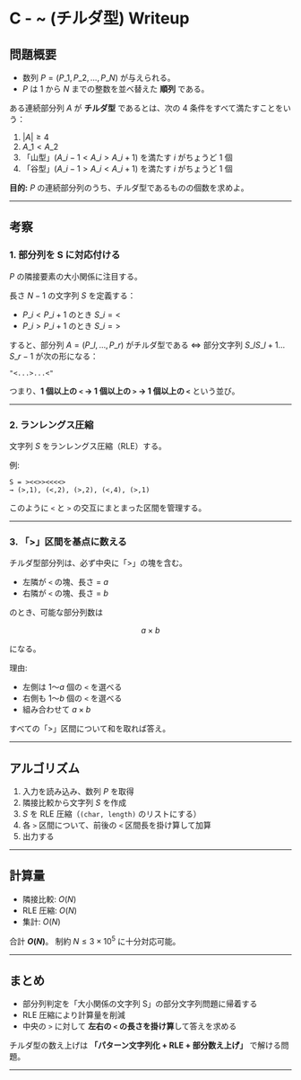# C - \~ (チルダ型) Writeup

## 問題概要

* 数列 $P=(P\_1,P\_2,\dots,P\_N)$ が与えられる。
* $P$ は $1$ から $N$ までの整数を並べ替えた **順列** である。

ある連続部分列 $A$ が **チルダ型** であるとは、次の 4 条件をすべて満たすことをいう：

1. $|A| \geq 4$
2. $A\_1 < A\_2$
3. 「山型」($A\_{i-1} < A\_i > A\_{i+1}$) を満たす $i$ がちょうど 1 個
4. 「谷型」($A\_{i-1} > A\_i < A\_{i+1}$) を満たす $i$ がちょうど 1 個

**目的:**
$P$ の連続部分列のうち、チルダ型であるものの個数を求めよ。

---

## 考察

### 1. 部分列を S に対応付ける

$P$ の隣接要素の大小関係に注目する。

長さ $N-1$ の文字列 $S$ を定義する：

* $P\_i < P\_{i+1}$ のとき $S\_i = <$
* $P\_i > P\_{i+1}$ のとき $S\_i = >$

すると、部分列 $A=(P\_l,\dots,P\_r)$ がチルダ型である ⇔ 部分文字列 $S\_l S\_{l+1}\dots S\_{r-1}$ が次の形になる：

```
"<...>...<"
```

つまり、**1 個以上の `<` → 1 個以上の `>` → 1 個以上の `<`** という並び。

---

### 2. ランレングス圧縮

文字列 $S$ をランレングス圧縮（RLE）する。

例:

```
S = ><<>><<<<>
→ (>,1), (<,2), (>,2), (<,4), (>,1)
```

このように `<` と `>` の交互にまとまった区間を管理する。

---

### 3. 「>」区間を基点に数える

チルダ型部分列は、必ず中央に「>」の塊を含む。

* 左隣が `<` の塊、長さ = $a$
* 右隣が `<` の塊、長さ = $b$

のとき、可能な部分列数は

$$
a \times b
$$

になる。

理由:

* 左側は 1～$a$ 個の `<` を選べる
* 右側も 1～$b$ 個の `<` を選べる
* 組み合わせて $a \times b$

すべての「>」区間について和を取れば答え。

---

## アルゴリズム

1. 入力を読み込み、数列 $P$ を取得
2. 隣接比較から文字列 $S$ を作成
3. $S$ を RLE 圧縮（`(char, length)` のリストにする）
4. 各 `>` 区間について、前後の `<` 区間長を掛け算して加算
5. 出力する

---

## 計算量

* 隣接比較: $O(N)$
* RLE 圧縮: $O(N)$
* 集計: $O(N)$

合計 **$O(N)$**。
制約 $N \leq 3 \times 10^5$ に十分対応可能。

---

## まとめ

* 部分列判定を「大小関係の文字列 S」の部分文字列問題に帰着する
* RLE 圧縮により計算量を削減
* 中央の `>` に対して **左右の `<` の長さを掛け算**して答えを求める

 チルダ型の数え上げは **「パターン文字列化 + RLE + 部分数え上げ」** で解ける問題。

---
